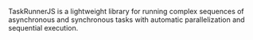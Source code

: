 TaskRunnerJS is a lightweight library for running complex sequences of asynchronous and synchronous tasks with automatic parallelization and sequential execution.
